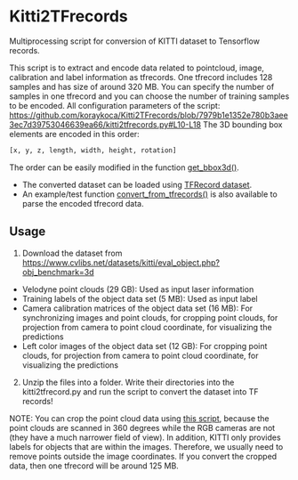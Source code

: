 # Kitti2TFrecords
Multiprocessing script for conversion of KITTI dataset to Tensorflow records.

This script is to extract and encode data related to pointcloud, image, calibration and label information as tfrecords. One tfrecord includes 128 samples and has size of around 320 MB. You can specify the number of samples in one tfrecord and you can choose the number of training samples to be encoded. All configuration parameters of the script:
https://github.com/koraykoca/Kitti2TFrecords/blob/7979b1e1352e780b3aee3ec7d39753046639ea66/kitti2tfrecords.py#L10-L18
The 3D bounding box elements are encoded in this order:
```python
[x, y, z, length, width, height, rotation]
```
The order can be easily modified in the function [get_bbox3d()](https://github.com/koraykoca/Kitti2TFrecords/blob/7979b1e1352e780b3aee3ec7d39753046639ea66/tfrecordsutils.py#L55).

- The converted dataset can be loaded using [TFRecord dataset](https://www.tensorflow.org/api_docs/python/tf/data/TFRecordDataset).
- An example/test function [convert_from_tfrecords()](https://github.com/koraykoca/Kitti2TFrecords/blob/7979b1e1352e780b3aee3ec7d39753046639ea66/kitti2tfrecords.py#L333) is also available to parse the encoded tfrecord data.  

## Usage
1) Download the dataset from https://www.cvlibs.net/datasets/kitti/eval_object.php?obj_benchmark=3d
* Velodyne point clouds (29 GB): Used as input laser information
* Training labels of the object data set (5 MB): Used as input label
* Camera calibration matrices of the object data set (16 MB): For synchronizing images and point clouds, for cropping point clouds, for projection from camera to point cloud coordinate, for visualizing the predictions
* Left color images of the object data set (12 GB): For cropping point clouds, for projection from camera to point cloud coordinate, for visualizing the predictions
 
2) Unzip the files into a folder. Write their directories into the kitti2tfrecord.py and run the script to convert the dataset into TF records!

NOTE: You can crop the point cloud data using [this script](https://github.com/qianguih/voxelnet/blob/master/data/crop.py), because the point clouds are scanned in 360 degrees while the RGB cameras are not (they have a much narrower field of view). In addition, KITTI only provides labels for objects that are within the images. Therefore, we usually need to remove points outside the image coordinates. If you convert the cropped data, then one tfrecord will be around 125 MB. 
